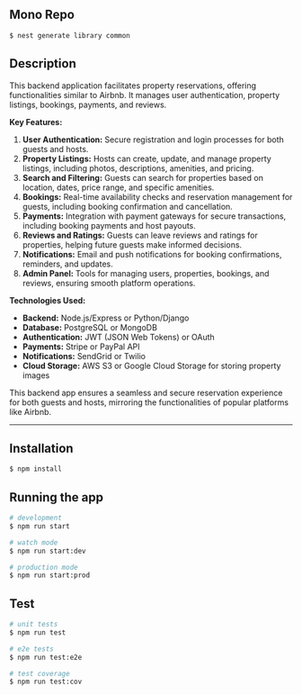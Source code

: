 ## Mono Repo
```bash
$ nest generate library common
```

## Description

This backend application facilitates property reservations, offering functionalities similar to Airbnb. It manages user
authentication, property listings, bookings, payments, and reviews.

**Key Features:**

1. **User Authentication:** Secure registration and login processes for both guests and hosts.
2. **Property Listings:** Hosts can create, update, and manage property listings, including photos, descriptions,
   amenities, and pricing.
3. **Search and Filtering:** Guests can search for properties based on location, dates, price range, and specific
   amenities.
4. **Bookings:** Real-time availability checks and reservation management for guests, including booking confirmation and
   cancellation.
5. **Payments:** Integration with payment gateways for secure transactions, including booking payments and host payouts.
6. **Reviews and Ratings:** Guests can leave reviews and ratings for properties, helping future guests make informed
   decisions.
7. **Notifications:** Email and push notifications for booking confirmations, reminders, and updates.
8. **Admin Panel:** Tools for managing users, properties, bookings, and reviews, ensuring smooth platform operations.

**Technologies Used:**

- **Backend:** Node.js/Express or Python/Django
- **Database:** PostgreSQL or MongoDB
- **Authentication:** JWT (JSON Web Tokens) or OAuth
- **Payments:** Stripe or PayPal API
- **Notifications:** SendGrid or Twilio
- **Cloud Storage:** AWS S3 or Google Cloud Storage for storing property images

This backend app ensures a seamless and secure reservation experience for both guests and hosts, mirroring the
functionalities of popular platforms like Airbnb.

---

## Installation

```bash
$ npm install
```

## Running the app

```bash
# development
$ npm run start

# watch mode
$ npm run start:dev

# production mode
$ npm run start:prod
```

## Test

```bash
# unit tests
$ npm run test

# e2e tests
$ npm run test:e2e

# test coverage
$ npm run test:cov
```
